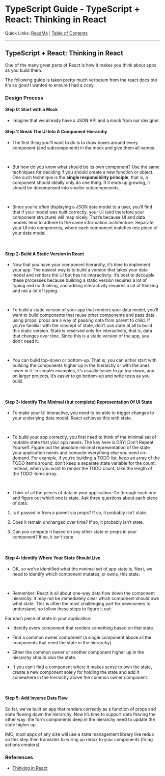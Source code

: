 # TypeScript Guide - TypeScript + React: Thinking in React
Quick Links: [ReadMe](../README.md) | [Table of Contents](00-index.md)

---

## TypeScript + React: Thinking in React

One of the many great parts of React is how it makes you think about apps as you build them.

The following guide is taken pretty much verbatum from the react docs but it's so good I wanted to ensure I had a copy.

### Design Process

#### Step 0: Start with a Mock 

- Imagine that we already have a JSON API and a mock from our designer.

#### Step 1: Break The UI Into A Component Hierarchy

 - The first thing you’ll want to do is to draw boxes around every component (and subcomponent) in the mock and give them all names.
<br />

 - But how do you know what should be its own component? Use the same techniques for deciding if you should create a new function or object. One such technique is the **single responsibility principle**, that is, a component should ideally only do one thing. If it ends up growing, it should be decomposed into smaller subcomponents.
<br />

 - Since you’re often displaying a JSON data model to a user, you’ll find that if your model was built correctly, your UI (and therefore your component structure) will map nicely. That’s because UI and data models tend to adhere to the same information architecture. Separate your UI into components, where each component matches one piece of your data model.
<br />

#### Step 2: Build A Static Version in React

 - Now that you have your component hierarchy, it’s time to implement your app. The easiest way is to build a version that takes your data model and renders the UI but has no interactivity. It’s best to decouple these processes because building a static version requires a lot of typing and no thinking, and adding interactivity requires a lot of thinking and not a lot of typing.
<br />

 - To build a static version of your app that renders your data model, you’ll want to build components that reuse other components and pass data using props. props are a way of passing data from parent to child. If you’re familiar with the concept of state, don’t use state at all to build this static version. State is reserved only for interactivity, that is, data that changes over time. Since this is a static version of the app, you don’t need it.
<br />

 - You can build top-down or bottom-up. That is, you can either start with building the components higher up in the hierarchy or with the ones lower in it. In simpler examples, it’s usually easier to go top-down, and on larger projects, it’s easier to go bottom-up and write tests as you build.
<br />

#### Step 3: Identify The Minimal (but complete) Representation Of UI State

 - To make your UI interactive, you need to be able to trigger changes to your underlying data model. React achieves this with state.
<br />

 - To build your app correctly, you first need to think of the minimal set of mutable state that your app needs. The key here is DRY: Don’t Repeat Yourself. Figure out the absolute minimal representation of the state your application needs and compute everything else you need on-demand. For example, if you’re building a TODO list, keep an array of the TODO items around; don’t keep a separate state variable for the count. Instead, when you want to render the TODO count, take the length of the TODO items array.
<br />

 - Think of all the pieces of data in your application. Go through each one and figure out which one is state. Ask three questions about each piece of data:

  1. Is it passed in from a parent via props? If so, it probably isn’t state.
  
  2. Does it remain unchanged over time? If so, it probably isn’t state.
  
  3. Can you compute it based on any other state or props in your component? If so, it isn’t state.

<br />

#### Step 4: Identify Where Your State Should Live

 - OK, so we’ve identified what the minimal set of app state is. Next, we need to identify which component mutates, or owns, this state.
<br />

 - Remember: React is all about one-way data flow down the component hierarchy. It may not be immediately clear which component should own what state. This is often the most challenging part for newcomers to understand, so follow these steps to figure it out:

For each piece of state in your application:

 - Identify every component that renders something based on that state.

 - Find a common owner component (a single component above all the components that need the state in the hierarchy).

 - Either the common owner or another component higher up in the hierarchy should own the state.

 - If you can’t find a component where it makes sense to own the state, create a new component solely for holding the state and add it somewhere in the hierarchy above the common owner component.

<br/>

#### Step 5: Add Inverse Data Flow

So far, we’ve built an app that renders correctly as a function of props and state flowing down the hierarchy. Now it’s time to support data flowing the other way: the form components deep in the hierarchy need to update the state higher up.

IMO, most apps of any size will use a state management library like redux so this step then translates to wiring up redux to your components (firing actions creators).


### References

 - [Thinking in React](https://reactjs.org/docs/thinking-in-react.html)